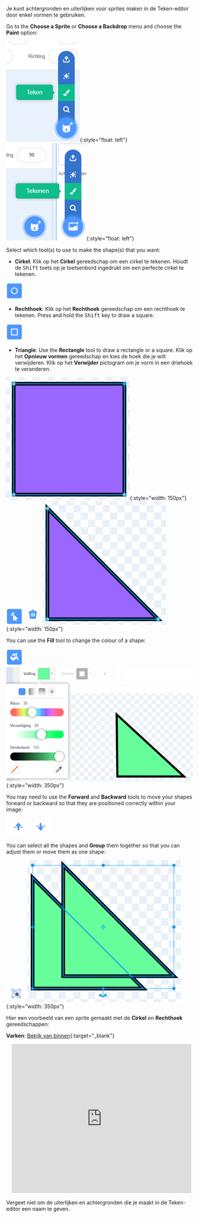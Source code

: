 Je kunt achtergronden en uiterlijken voor sprites maken in de Teken-editor door enkel vormen te gebruiken.

Go to the **Choose a Sprite** or **Choose a Backdrop** menu and choose the **Paint** option:

![The 'Paint' option in the 'Choose a Sprite' menu.](images/choose-a-sprite.png){:style="float: left"}
![The 'Paint' option in the 'Choose a Backdrop' menu.](images/choose-a-backdrop.png){:style="float: left"}

Select which tool(s) to use to make the shape(s) that you want:

+ **Cirkel**: Klik op het **Cirkel** gereedschap om een cirkel te tekenen. Houdt de <kbd>Shift</kbd> toets op je toetsenbord ingedrukt om een perfecte cirkel te tekenen.

![Het Cirkel gereedschap in de Teken-editor.](images/circle-tool.png)

+ **Rechthoek**: Klik op het **Rechthoek** gereedschap om een rechthoek te tekenen. Press and hold the <kbd>Shift</kbd> key to draw a square.

![Het Rechthoek gereedschap in de Teken-edtor.](images/rectangle-tool.png)

+ **Triangle**: Use the **Rectangle** tool to draw a rectangle or a square. Klik op het **Opnieuw vormen** gereedschap en kies de hoek die je wilt verwijderen. Klik op het **Verwijder** pictogram om je vorm in een driehoek te veranderen.

![A square shape with one corner selected.](images/square.png){:style="width: 150px"}
![The Reshape tool in the Paint editor.](images/reshape.png) ![The Delete tool in the Paint editor.](images/delete.png) ![A triangle shape.](images/corner.png){:style="width: 150px"}

You can use the **Fill** tool to change the colour of a shape:

![The Fill tool in the Paint editor.](images/fill-tool.png) ![The Fill colour chooser and the new colour of the shape.](images/changed-colour.png){:style="width: 350px"}

You may need to use the **Forward** and **Backward** tools to move your shapes forward or backward so that they are positioned correctly within your image:

![De Naar voren en Naar achteren gereedschappen in de Teken-editor.](images/front-back-tools.png)

You can select all the shapes and **Group** them together so that you can adjust them or move them as one shape:

![The Group tool in the Paint editor.](images/group.png) ![Multiple shapes selected.](images/selected-shapes.png){:style="width: 350px"}

Hier een voorbeeld van een sprite gemaakt met de **Cirkel** en **Rechthoek** gereedschappen:

**Varken**: [Bekijk van binnen](https://scratch.mit.edu/projects/495903163/editor){:target="_blank"}
<div class="scratch-preview" style="margin-left: 15px;">
  <iframe allowtransparency="true" width="485" height="402" src="https://scratch.mit.edu/projects/embed/495903163/?autostart=false" frameborder="0"></iframe>
</div>

Vergeet niet om de uiterlijken en achtergronden die je maakt in de Teken-editor een naam te geven.
